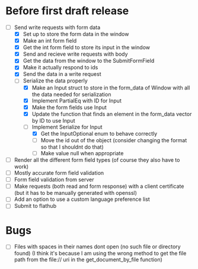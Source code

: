 # Before first draft release
- [ ] Send write requests with form data
    - [X] Set up to store the form data in the window
    - [X] Make an int form field
    - [X] Get the int form field to store its input in the window
    - [X] Send and recieve write requests with body
    - [X] Get the data from the window to the SubmitFormField
    - [X] Make it actually respond to ids
    - [X] Send the data in a write request
    - [ ] Serialize the data properly
        - [X] Make an Input struct to store in the form_data of Window with all the data needed for serialization
        - [X] Implement PartialEq with ID for Input
        - [X] Make the form fields use Input
        - [X] Update the function that finds an element in the form_data vector by ID to use Input
        - [ ] Implement Serialize for Input
            - [X] Get the InputOptional enum to behave correctly
            - [ ] Move the id out of the object (consider changing the format so that I shouldnt do that)
            - [ ] Make value null when appropriate
- [ ] Render all the different form field types (of course they also have to work)
- [ ] Mostly accurate form field validation
- [ ] Form field validation from server
- [ ] Make requests (both read and form response) with a client certificate (but it has to be manually generated with openssl)
- [ ] Add an option to use a custom language preference list
- [ ] Submit to flathub

# Bugs
- [ ] Files with spaces in their names dont open (no such file or directory found) (I think it's because I am using the wrong method to get the file path from the file:// uri in the get_document_by_file function)
